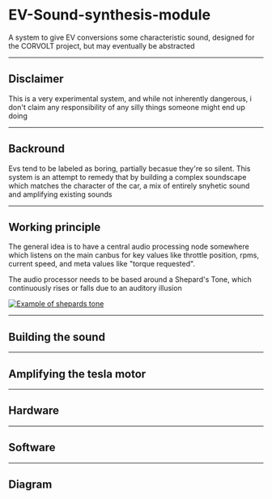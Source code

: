 # EV-Sound-synthesis-module
A system to give EV conversions some characteristic sound, designed for the CORVOLT project, but may eventually be abstracted

---

## Disclaimer

This is a very experimental system, and while not inherently dangerous, i don't claim any responsibility of any silly things someone might end up doing

---

## Backround

Evs tend to be labeled as boring, partially becasue they're so silent. 
This system is an attempt to remedy that by building a complex soundscape which matches the character of the car, a mix of entirely snyhetic sound and amplifying existing sounds

---

## Working principle

The general idea is to have a central audio processing node somewhere which listens on the main canbus for key values like throttle position, rpms, current speed, and meta values like "torque requested".

The audio processor needs to be based around a Shepard's Tone, which continuously rises or falls due to an auditory illusion

[![Example of shepards tone](https://img.youtube.com/vi/_bpUSNZQAb4/0.jpg)](https://www.youtube.com/watch?v=_bpUSNZQAb4)

---

## Building the sound

---

## Amplifying the tesla motor 

---

## Hardware

---

## Software

---

## Diagram


